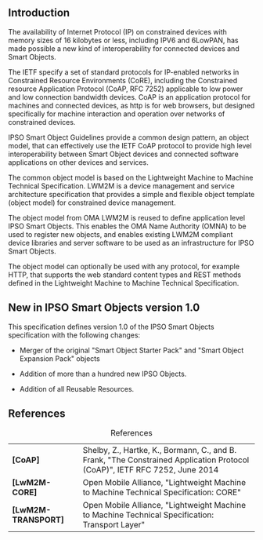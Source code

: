 ## Introduction

The availability of Internet Protocol (IP) on constrained devices with memory sizes of 16 kilobytes or less, including IPV6 and 6LowPAN, has made possible a new kind of interoperability for connected devices and Smart Objects.

The IETF specify a set of standard protocols for IP-enabled networks in Constrained Resource Environments (CoRE), including the Constrained resource Application Protocol (CoAP, RFC 7252) applicable to low power and low connection bandwidth devices. CoAP is an application protocol for machines and connected devices, as http is for web browsers, but designed specifically for machine interaction and operation over networks of constrained devices.

IPSO Smart Object Guidelines provide a common design pattern, an object model, that can effectively use the IETF CoAP protocol to provide high level interoperability between Smart Object devices and connected software applications on other devices and services.

The common object model is based on the Lightweight Machine to Machine Technical Specification. LWM2M is a device management and service architecture specification that provides a simple and flexible object template (object model) for constrained device management.

The object model from OMA LWM2M is reused to define application level IPSO Smart Objects. This enables the OMA Name Authority (OMNA) to be used to register new objects, and enables existing LWM2M compliant device libraries and server software to be used as an infrastructure for IPSO Smart Objects.

The object model can optionally be used with any protocol, for example HTTP, that supports the web standard content types and REST methods defined in the Lightweight Machine to Machine Technical Specification.

## New in IPSO Smart Objects version 1.0

This specification defines version 1.0 of the IPSO Smart Objects specification with the following changes:

* Merger of the original "Smart Object Starter Pack" and "Smart Object Expansion Pack" objects

* Addition of more than a hundred new IPSO Objects.

* Addition of all Reusable Resources.

## References

<table>
    <caption>References</caption>
    <tbody>
        <tr>
          <td><strong>[CoAP]</strong></td>
          <td>Shelby, Z., Hartke, K., Bormann, C., and B. Frank, "The Constrained Application Protocol (CoAP)", IETF RFC 7252, June 2014</td>
        </tr>
        <tr>
          <td><strong>[LwM2M-CORE]</strong></td>
          <td>Open Mobile Alliance, "Lightweight Machine to Machine Technical Specification: CORE"</td>
        </tr>
        <tr>
          <td><strong>[LwM2M-TRANSPORT]</strong></td>
          <td>Open Mobile Alliance, "Lightweight Machine to Machine Technical Specification: Transport Layer"</td>
        </tr>
    </tbody>
</table>
